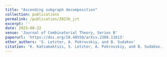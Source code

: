 ```yaml
---
title: "Ascending subgraph decomposition"
collection: publications
permalink: /publication/2023b_jct
excerpt: ''
date: 2023-08-22
venue: 'Journal of Combinatorial Theory, Series B'
paperurl: 'https://doi.org/10.48550/arXiv.2308.11613'
other_authors: 'S. Letzter, A. Pokrovskiy, and B. Sudakov'
citation: 'K. Katsamaktsis, S. Letzter, A. Pokrovskiy, and B. Sudakov. Ascending subgraph decomposition. arXiv:2308.11613 (2023). To appear in Journal of Combinatorial Theory, Series B.'
---
```


